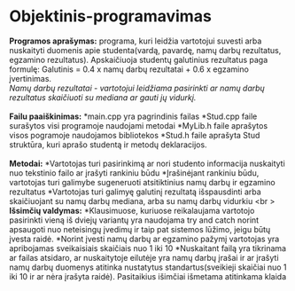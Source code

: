 # Objektinis-programavimas
**Programos aprašymas:** programa, kuri leidžia vartotojui suvesti arba nuskaityti duomenis apie studenta(vardą, pavardę, namų darbų rezultatus, egzamino rezultatus). Apskaičiuoja studentų galutinius rezultatus paga formulę: Galutinis = 0.4 x namų darbų rezultatai + 0.6 x egzamino įvertinimas. <br />
*Namų darbų rezultatai - vartotojui leidžiama pasirinkti ar namų darbų rezultatus skaičiuoti su mediana ar gauti jų vidurkį.*<br />
<br/>
**Failu paaiškinimas:**
*main.cpp yra pagrindinis failas
*Stud.cpp faile surašytos visi programoje naudojami metodai
*MyLib.h faile aprašytos visos pogramoje naudojamos bibliotekos
*Stud.h faile aprašyta Stud struktūra, kuri aprašo studentą ir metodų deklaracijos. <br />
<br />
**Metodai:**
*Vartotojas turi pasirinkimą ar nori studento informacija nuskaityti nuo tekstinio failo ar įrašyti rankiniu būdu
*Įrašinėjant rankiniu būdu, vartotojas turi galimybe sugeneruoti atsitiktinius namų darbų ir egzamino rezultatus
*Vartotojas turi galimyę galutinį rezultatą išspausdinti arba skaičiuojant su namų darbų mediana, arba su namų darbų vidurkiu
<br \>
**Išsimčių valdymas:**
*Klausimuose, kuriuose reikalaujama vartotojo pasirinkti vieną iš dviejų variantų yra naudojama try and catch norint apsaugoti nuo neteisingų įvedimų ir taip pat sistemos lūžimo, jeigu būtų įvesta raidė.
*Norint įvesti namų darbų ar egzamino pažymį vartotojas yra apribojamas sveikaisiais skaičiais nuo 1 iki 10
*Nuskaitant failą yra tikrinama ar failas atsidaro, ar nuskaitytoje eilutėje yra namų darbų įrašai ir ar įrašyti namų darbų duomenys atitinka nustatytus standartus(sveikieji skaičiai nuo 1 iki 10 ir ar nėra įrašyta raidė). Pasitaikius išimčiai išmetama atitinkama klaida

